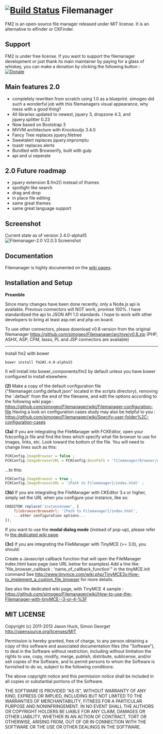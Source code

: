 [![Build Status](https://travis-ci.org/jlaustill/fm2.svg?branch=master)](https://travis-ci.org/jlaustill/fm2)
Filemanager
========================

FM2 is an open-source file manager released under MIT license. It is an alternative to elfinder or CKFinder.

Support
-------

FM2 is under free license. If you want to support the filemanager development or just thank its main maintainer by paying for a glass of whiskey, you can make a donation by clicking the following button :
[![Donate](https://www.paypal.com/en_US/i/btn/x-click-but21.gif)](http://paypal.me/jlaustill) 

Main features 2.0
-------------

* completely rewritten from scratch using 1.0 as a blueprint.  simogeo did such a wonderful job with this filemanagers visual appearance, why mess with a good thing?
* All libraries updated to newest, jquery 3, dropzone 4.3, and jquery.splitter 0.23
* Now based on Bootstrap 3
* MVVM architecture with Knockoutjs 3.4.0
* Fancy Tree replaces jquery.filetree
* Sweetalert replaces jquery.impromptu
* toastr replaces alerts
* Bundled with Browserify, built with gulp
* api and ui seperate

2.0 Future roadmap
--------------

* jquery extension $.fm2() instead of iframes
* spotlight like search
* drag and drop
* in place file editing
* same great themes
* same great language support

Screenshot
-------------
Current state as of version 2.4.0-alpha15
![Filemanager-2.0 V2.0.3 Screenshot](https://github.com/jlaustill/Filemanager-2.0/blob/master/images/v2_0_3.png?raw=true)

Documentation
-------------

Filemanager is highly documented on the [wiki pages](https://github.com/jlaustill/fm2/wiki).


Installation and Setup
----------------------

**Preamble**

Since many changes have been done recently, only a Node.js api is available. Previous connectors will NOT work, promise 100%.  I have standardized the api to JSON API 1.0 standards. I hope to work with other developers to bring at least asp.net and php on board.  

To use other connectors, please download v0.8 version from the original filemanager  https://github.com/simogeo/Filemanager/archive/v0.8.zip
(PHP, ASHX, ASP, CFM, lasso, PL and JSP connectors are available)

---

Install fm2 with bower

```
bower install fm2#2.4.0-alpha15
```

It will install into bower_components/fm2 by default unless you have bower configured to install elsewhere.

**(2)** Make a copy of the default configuration file ("filemanager.config.default.json" located in the scripts directory), removing the '.default' from the end of the filename, and edit the options according to the following wiki page : https://github.com/simogeo/Filemanager/wiki/Filemanager-configuration-file
   Having a look on configuration cases study may also be helpful to you : https://github.com/simogeo/Filemanager/wiki/Specify-user-folder%2C-configuration-cases

**(3a)** If you are integrating the FileManager with FCKEditor, open your fckconfig.js file and find the lines which specify what file browser to use for images, links, etc. Look toward the bottom of the file. You will need to change lines such as this:

```javascript
FCKConfig.ImageBrowser = false ;
FCKConfig.ImageBrowserURL = FCKConfig.BasePath + 'filemanager/browser/default/browser.html?Type=Image&Connector=../../connectors/' + _FileBrowserLanguage + '/connector.' + _FileBrowserExtension ;
```

...to this:

```javascript
FCKConfig.ImageBrowser = true ;
FCKConfig.ImageBrowserURL = '[Path to Filemanager]/index.html' ;
```

**(3b)** If you are integrating the FileManager with CKEditor 3.x or higher, simply set the URL when you configure your instance, like so:

```javascript
CKEDITOR.replace('instancename', {
	filebrowserBrowseUrl: '[Path to Filemanager]/index.html',
	...other configuration options...
});
```

If you want to use the **modal dialog mode** (instead of pop-up), please refer to [the dedicated wiki page](https://github.com/simogeo/Filemanager/wiki/How-to-open-the-Filemanager-from-CKEditor-in-a-modal-window-%3F).

**(3c)** If you are integrating the FileManager with TinyMCE (>= 3.0), you should:

Create a Javascript callback function that will open the FileManager index.html base page (see URL below for examples)
Add a line like: "file_browser_callback : 'name_of_callback_function'" in the tinyMCE.init command
See http://www.tinymce.com/wiki.php/TinyMCE3x:How-to_implement_a_custom_file_browser for more details.

See also the dedicated wiki page, with TinyMCE 4 sample : https://github.com/simogeo/Filemanager/wiki/How-to-use-the-Filemanager-with-tinyMCE--3-or-4-%3F




MIT LICENSE
---

Copyright (c) 2011-2013 Jason Huck, Simon Georget
http://opensource.org/licenses/MIT

Permission is hereby granted, free of charge, to any person obtaining a copy of this software and associated documentation files (the "Software"), to deal in the Software without restriction, including without limitation the rights to use, copy, modify, merge, publish, distribute, sublicense, and/or sell copies of the Software, and to permit persons to whom the Software is furnished to do so, subject to the following conditions:

The above copyright notice and this permission notice shall be included in all copies or substantial portions of the Software.

THE SOFTWARE IS PROVIDED "AS IS", WITHOUT WARRANTY OF ANY KIND, EXPRESS OR IMPLIED, INCLUDING BUT NOT LIMITED TO THE WARRANTIES OF MERCHANTABILITY, FITNESS FOR A PARTICULAR PURPOSE AND NONINFRINGEMENT. IN NO EVENT SHALL THE AUTHORS OR COPYRIGHT HOLDERS BE LIABLE FOR ANY CLAIM, DAMAGES OR OTHER LIABILITY, WHETHER IN AN ACTION OF CONTRACT, TORT OR OTHERWISE, ARISING FROM, OUT OF OR IN CONNECTION WITH THE SOFTWARE OR THE USE OR OTHER DEALINGS IN THE SOFTWARE.
